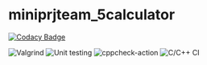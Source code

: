 # miniprjteam_5calculator


[![Codacy Badge](https://api.codacy.com/project/badge/Grade/40072eb404bb4772817c9e1be79a1f32)](https://app.codacy.com/gh/99003177/miniprjteam_5calculator?utm_source=github.com&utm_medium=referral&utm_content=99003177/miniprjteam_5calculator&utm_campaign=Badge_Grade)

![Valgrind](https://github.com/99003177/miniprjteam_5calculator/workflows/Valgrind/badge.svg)
![Unit testing](https://github.com/99003177/miniprjteam_5calculator/workflows/Unit%20testing/badge.svg)
![cppcheck-action](https://github.com/99003177/miniprjteam_5calculator/workflows/cppcheck-action/badge.svg)
![C/C++ CI](https://github.com/99003177/miniprjteam_5calculator/workflows/C/C++%20CI/badge.svg)
